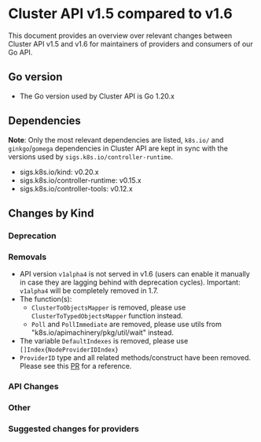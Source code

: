 # Cluster API v1.5 compared to v1.6

This document provides an overview over relevant changes between Cluster API v1.5 and v1.6 for
maintainers of providers and consumers of our Go API.

## Go version

- The Go version used by Cluster API is Go 1.20.x

## Dependencies

**Note**: Only the most relevant dependencies are listed, `k8s.io/` and `ginkgo`/`gomega` dependencies in Cluster API are kept in sync with the versions used by `sigs.k8s.io/controller-runtime`.

- sigs.k8s.io/kind: v0.20.x
- sigs.k8s.io/controller-runtime: v0.15.x
- sigs.k8s.io/controller-tools: v0.12.x

## Changes by Kind

### Deprecation

### Removals

- API version `v1alpha4` is not served in v1.6 (users can enable it manually in case they are lagging behind with deprecation cycles). Important: `v1alpha4` will be completely removed in 1.7.
- The function(s):
    - `ClusterToObjectsMapper` is removed, please use `ClusterToTypedObjectsMapper` function instead.
    - `Poll` and `PollImmediate` are removed, please use utils from "k8s.io/apimachinery/pkg/util/wait" instead.
- The variable `DefaultIndexes` is removed, please use `[]Index{NodeProviderIDIndex}`
- `ProviderID` type and all related methods/construct have been removed. Please see this [PR](https://github.com/kubernetes-sigs/cluster-api/pull/8577) for a reference.

### API Changes


### Other


### Suggested changes for providers

